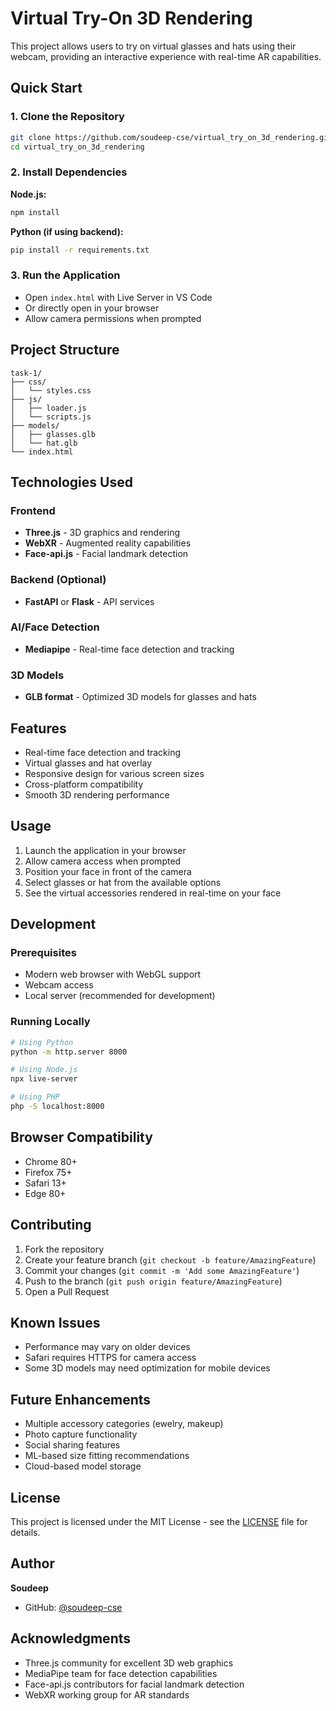 # Virtual Try-On 3D Rendering

This project allows users to try on virtual glasses and hats using their webcam, providing an interactive experience with real-time AR capabilities.

## Quick Start

### 1. Clone the Repository
```bash
git clone https://github.com/soudeep-cse/virtual_try_on_3d_rendering.git
cd virtual_try_on_3d_rendering
```

### 2. Install Dependencies
**Node.js:**
```bash
npm install
```

**Python (if using backend):**
```bash
pip install -r requirements.txt
```

### 3. Run the Application
- Open `index.html` with Live Server in VS Code
- Or directly open in your browser
- Allow camera permissions when prompted

## Project Structure

```
task-1/
├── css/
│   └── styles.css
├── js/
│   ├── loader.js
│   └── scripts.js
├── models/
│   ├── glasses.glb
│   └── hat.glb
└── index.html
```

## Technologies Used

### Frontend
- **Three.js** - 3D graphics and rendering
- **WebXR** - Augmented reality capabilities
- **Face-api.js** - Facial landmark detection

### Backend (Optional)
- **FastAPI** or **Flask** - API services

### AI/Face Detection
- **Mediapipe** - Real-time face detection and tracking

### 3D Models
- **GLB format** - Optimized 3D models for glasses and hats

## Features

- Real-time face detection and tracking
- Virtual glasses and hat overlay
- Responsive design for various screen sizes
- Cross-platform compatibility
- Smooth 3D rendering performance

## Usage

1. Launch the application in your browser
2. Allow camera access when prompted
3. Position your face in front of the camera
4. Select glasses or hat from the available options
5. See the virtual accessories rendered in real-time on your face

## Development

### Prerequisites
- Modern web browser with WebGL support
- Webcam access
- Local server (recommended for development)

### Running Locally
```bash
# Using Python
python -m http.server 8000

# Using Node.js
npx live-server

# Using PHP
php -S localhost:8000
```

## Browser Compatibility

- Chrome 80+
- Firefox 75+
- Safari 13+
- Edge 80+

## Contributing

1. Fork the repository
2. Create your feature branch (`git checkout -b feature/AmazingFeature`)
3. Commit your changes (`git commit -m 'Add some AmazingFeature'`)
4. Push to the branch (`git push origin feature/AmazingFeature`)
5. Open a Pull Request

## Known Issues

- Performance may vary on older devices
- Safari requires HTTPS for camera access
- Some 3D models may need optimization for mobile devices

## Future Enhancements

- Multiple accessory categories (ewelry, makeup)
- Photo capture functionality
- Social sharing features
- ML-based size fitting recommendations
- Cloud-based model storage

## License

This project is licensed under the MIT License - see the [LICENSE](LICENSE) file for details.

## Author

**Soudeep**
- GitHub: [@soudeep-cse](https://github.com/soudeep-cse)

## Acknowledgments

- Three.js community for excellent 3D web graphics
- MediaPipe team for face detection capabilities
- Face-api.js contributors for facial landmark detection
- WebXR working group for AR standards
